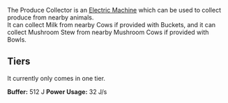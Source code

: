 The Produce Collector is an [Electric Machine](https://github.com/Slimefun/Slimefun4/wiki/Electric-Machines) which can be used to collect produce from nearby animals.  
It can collect Milk from nearby Cows if provided with Buckets, and it can collect Mushroom Stew from nearby Mushroom Cows if provided with Bowls.  

## Tiers

It currently only comes in one tier.  

**Buffer:** 512 J
**Power Usage:** 32 J/s
